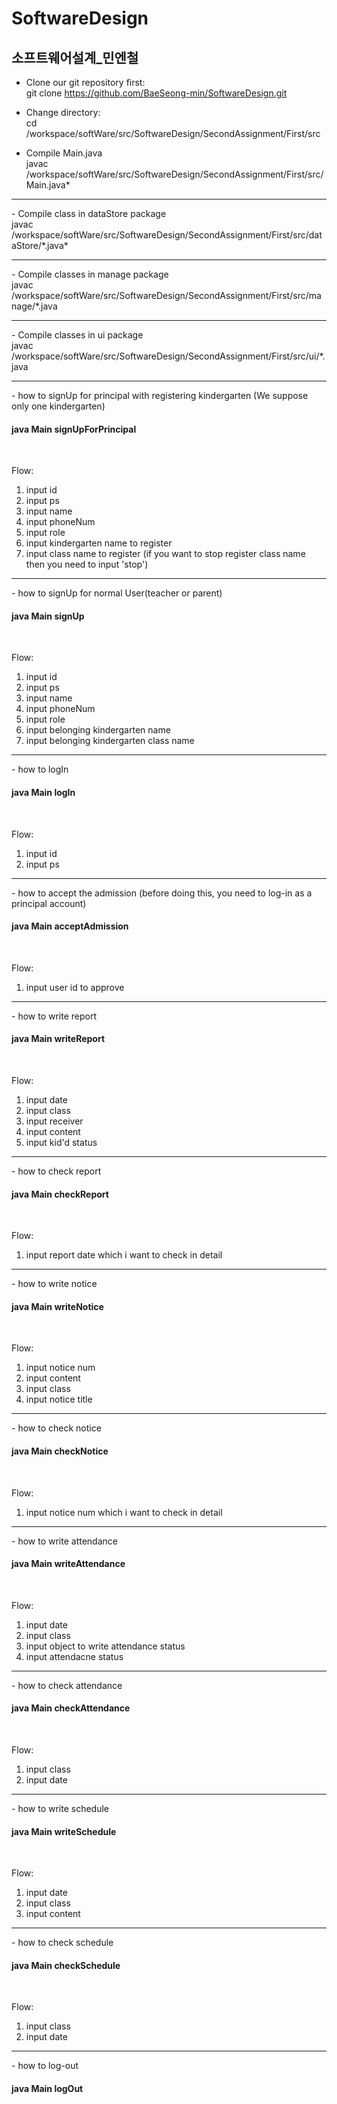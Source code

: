 # SoftwareDesign
<h2>소프트웨어설계_민엔철</h2>

- Clone our git repository first: <br/>
git clone https://github.com/BaeSeong-min/SoftwareDesign.git

- Change directory: <br/>
cd /workspace/softWare/src/SoftwareDesign/SecondAssignment/First/src

- Compile Main.java <br/>
javac /workspace/softWare/src/SoftwareDesign/SecondAssignment/First/src/Main.java*   
      
<hr/>
- Compile class in dataStore package <br/>   
javac /workspace/softWare/src/SoftwareDesign/SecondAssignment/First/src/dataStore/*.java*
 
<hr/>
- Compile classes in manage package <br/>
javac /workspace/softWare/src/SoftwareDesign/SecondAssignment/First/src/manage/*.java

<hr/>
- Compile classes in ui package <br/>
javac /workspace/softWare/src/SoftwareDesign/SecondAssignment/First/src/ui/*.java
  
<hr/>
- how to signUp for principal with registering kindergarten
(We suppose only one kindergarten) <br/> 
<h4>java Main signUpForPrincipal</h4> <br/>

Flow:
1. input id
2. input ps
3. input name
4. input phoneNum
5. input role
6. input kindergarten name to register
7. input class name to register (if you want to stop register class name then you need to input 'stop')

<hr/>
- how to signUp for normal User(teacher or parent) <br/>
<h4>java Main signUp</h4> <br/>

Flow:
1. input id
2. input ps
3. input name
4. input phoneNum
5. input role
6. input belonging kindergarten name
7. input belonging kindergarten class name

<hr/>
- how to logIn <br/>
<h4>java Main logIn</h4> <br/>

Flow:
1. input id
2. input ps

<hr/>
- how to accept the admission (before doing this, you need to log-in as a principal account) <br/>
<h4>java Main acceptAdmission</h4> <br/>

Flow:
1. input user id to approve

<hr/>
- how to write report <br/>
<h4>java Main writeReport</h4> <br/>

Flow:
1. input date
2. input class
3. input receiver
4. input content
5. input kid'd status

<hr/>
- how to check report <br/>
<h4>java Main checkReport</h4> <br/>

Flow:
1. input report date which i want to check in detail

<hr/>
- how to write notice <br/>
<h4>java Main writeNotice</h4> <br/>

Flow:
1. input notice num
2. input content
3. input class
4. input notice title

<hr/>
- how to check notice <br/>
<h4>java Main checkNotice</h4> <br/>

Flow:
1. input notice num which i want to check in detail

<hr/>
- how to write attendance <br/>
<h4>java Main writeAttendance</h4> <br/>

Flow:
1. input date
2. input class
3. input object to write attendance status
4. input attendacne status

<hr/>
- how to check attendance <br/>
<h4>java Main checkAttendance</h4> <br/>

Flow:
1. input class
2. input date

<hr/>
- how to write schedule <br/>
<h4>java Main writeSchedule</h4> <br/>

Flow:
1. input date
2. input class
3. input content

<hr/>
- how to check schedule <br/>
<h4>java Main checkSchedule</h4> <br/>

Flow:
1. input class
2. input date

<hr/>
- how to log-out <br/>
<h4>java Main logOut</h4> <br/>

